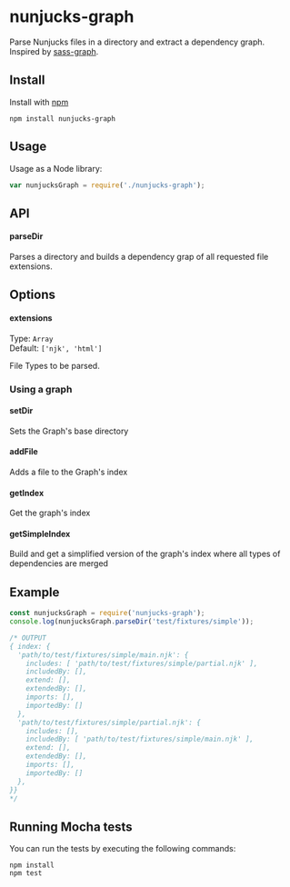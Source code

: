 # nunjucks-graph
Parse Nunjucks files in a directory and extract a dependency graph. Inspired by [sass-graph](https://github.com/xzyfer/sass-graph).

## Install

Install with [npm](https://npmjs.org/package/sass-graph)

```
npm install nunjucks-graph
```

## Usage

Usage as a Node library:

```js
var nunjucksGraph = require('./nunjucks-graph');
```

## API

#### parseDir
Parses a directory and builds a dependency grap of all requested file extensions.

## Options

#### extensions
Type: `Array`  
Default: `['njk', 'html']`

File Types to be parsed.

### Using a graph
#### setDir
Sets the Graph's base directory

#### addFile
Adds a file to the Graph's index

#### getIndex
Get the graph's index

#### getSimpleIndex
Build and get a simplified version of the graph's index where all types of dependencies are merged

## Example

```js
const nunjucksGraph = require('nunjucks-graph');
console.log(nunjucksGraph.parseDir('test/fixtures/simple'));

/* OUTPUT
{ index: {
  'path/to/test/fixtures/simple/main.njk': {
    includes: [ 'path/to/test/fixtures/simple/partial.njk' ],
    includedBy: [],
    extend: [],
    extendedBy: [],
    imports: [],
    importedBy: []
  },
  'path/to/test/fixtures/simple/partial.njk': {
    includes: [],
    includedBy: [ 'path/to/test/fixtures/simple/main.njk' ],
    extend: [],
    extendedBy: [],
    imports: [],
    importedBy: []
  },
}}
*/
```

## Running Mocha tests
You can run the tests by executing the following commands:

```
npm install
npm test
```
